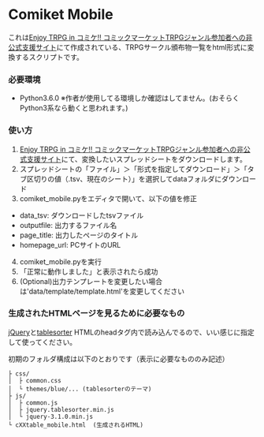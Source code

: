 # Comiket Mobile
これは[Enjoy TRPG in コミケ!! コミックマーケットTRPGジャンル参加者への非公式支援サイト](http://comiket-trpg.sakura.ne.jp/)にて作成されている、TRPGサークル頒布物一覧をhtml形式に変換するスクリプトです。

### 必要環境
* Python3.6.0
※作者が使用してる環境しか確認はしてません。(おそらくPython3系なら動くと思われます。)

### 使い方
1. [Enjoy TRPG in コミケ!! コミックマーケットTRPGジャンル参加者への非公式支援サイト](http://comiket-trpg.sakura.ne.jp/)にて、変換したいスプレッドシートをダウンロードします。
2. スプレッドシートの「ファイル」＞「形式を指定してダウンロード」＞「タブ区切りの値（.tsv、現在のシート）」を選択してdataフォルダにダウンロード
3. comiket_mobile.pyをエディタで開いて、以下の値を修正
  * data_tsv: ダウンロードしたtsvファイル
  * outputfile: 出力するファイル名
  * page_title: 出力したページのタイトル
  * homepage_url: PCサイトのURL
4. comiket_mobile.pyを実行
5. 「正常に動作しました」と表示されたら成功
6. (Optional)出力テンプレートを変更したい場合は'data/template/template.html'を変更してください

### 生成されたHTMLページを見るために必要なもの
[jQuery](https://jquery.com/)と[tablesorter](https://github.com/christianbach/tablesorter)
HTMLのheadタグ内で読み込んでるので、いい感じに指定して使ってください。

初期のフォルダ構成は以下のとおりです（表示に必要なもののみ記述）
```
├ css/
│  ├ common.css
│  └ themes/blue/... (tablesorterのテーマ)
├ js/
│  ├ common.js
│  ├ jquery.tablesorter.min.js
│  └ jquery-3.1.0.min.js
└ cXXtable_mobile.html  (生成されるHTML)
```
